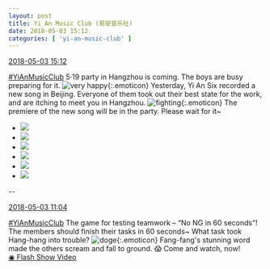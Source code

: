 ```yaml
---
layout: post
title: Yi An Music Club (易安音乐社)
date: 2018-05-03 15:12
categories: [ 'yi-an-music-club' ]
---
```


<div class="weibo-info">
  <a href="https://weibo.com/6094546964/GeWni2h1v">2018-05-03 15:12</a>
</div>

[#YiAnMusicClub](https://weibo.com/p/100808beae2e3e05b17b64f63ebedca39f19b2/super_index) 5·19 party in Hangzhou is coming. The boys are busy preparing for it. ![very happy](https://img.t.sinajs.cn/t4/appstyle/expression/ext/normal/1e/2018new_taikaixin_org.png){:.emoticon} Yesterday, Yi An Six recorded a new song in Beijing. Everyone of them took out their best state for the work, and are itching to meet you in Hangzhou. ![fighting](https://img.t.sinajs.cn/t4/appstyle/expression/ext/normal/9f/2018new_jiayou_org.png){:.emoticon} The premiere of the new song will be in the party. Please wait for it~

<!-- more -->

<ul class="weibo-pic-list-2">
  <li class="weibo-pic">
    <a href="https://wx2.sinaimg.cn/mw690/006Es64Aly1fqy665nl2sj33vc2kw7wp.jpg"><img src="https://wx2.sinaimg.cn/thumb150/006Es64Aly1fqy665nl2sj33vc2kw7wp.jpg"/></a>
  </li>
  <li class="weibo-pic">
    <a href="https://wx2.sinaimg.cn/mw690/006Es64Aly1fqy66cthixj33vc2kwqvd.jpg"><img src="https://wx2.sinaimg.cn/thumb150/006Es64Aly1fqy66cthixj33vc2kwqvd.jpg"/></a>
  </li>
  <li class="weibo-pic">
    <a href="https://wx2.sinaimg.cn/mw690/006Es64Aly1fqy66f17khj31u02t3qv7.jpg"><img src="https://wx2.sinaimg.cn/thumb150/006Es64Aly1fqy66f17khj31u02t3qv7.jpg"/></a>
  </li>
  <li class="weibo-pic">
    <a href="https://wx3.sinaimg.cn/mw690/006Es64Aly1fqy66077iaj30qo14010d.jpg"><img src="https://wx3.sinaimg.cn/thumb150/006Es64Aly1fqy66077iaj30qo14010d.jpg"/></a>
  </li>
  <li class="weibo-pic">
    <a href="https://wx2.sinaimg.cn/mw690/006Es64Aly1fqy66kfkw5j32kw3vcx6w.jpg"><img src="https://wx2.sinaimg.cn/thumb150/006Es64Aly1fqy66kfkw5j32kw3vcx6w.jpg"/></a>
  </li>
  <li class="weibo-pic">
    <a href="https://wx3.sinaimg.cn/mw690/006Es64Aly1fqy66pystjj33vc2kw1l5.jpg"><img src="https://wx3.sinaimg.cn/thumb150/006Es64Aly1fqy66pystjj33vc2kw1l5.jpg"/></a>
  </li>
</ul>

--

<div class="weibo-info">
  <a href="https://weibo.com/6094546964/GeUKOeZ3a">2018-05-03 11:04</a>
</div>

[#YiAnMusicClub](https://weibo.com/p/100808beae2e3e05b17b64f63ebedca39f19b2/super_index) The game for testing teamwork – “No NG in 60 seconds”! The members should finish their tasks in 60 seconds~ What task took Hang-hang into trouble? ![doge](https://img.t.sinajs.cn/t4/appstyle/expression/ext/normal/a1/2018new_doge02_org.png){:.emoticon} Fang-fang's stunning word made the others scream and fall to ground. 😱 Come and watch, now!  
[◉ Flash Show Video](https://www.miaopai.com/show/5dKAWmpTMjx8xTuwH3ZxkXQqvNGANxGZV0BLbQ__.htm)

